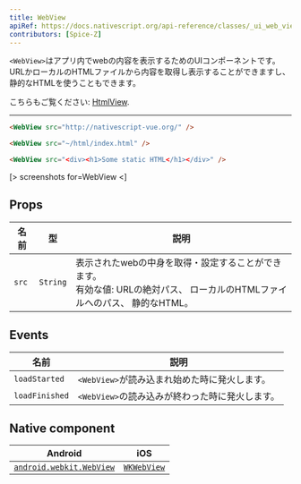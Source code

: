 ```yaml
---
title: WebView
apiRef: https://docs.nativescript.org/api-reference/classes/_ui_web_view_.webview
contributors: [Spice-Z]
---
```


`<WebView>`はアプリ内でwebの内容を表示するためのUIコンポーネントです。URLかローカルのHTMLファイルから内容を取得し表示することができますし、静的なHTMLを使うこともできます。


こちらもご覧ください: [HtmlView](/en/docs/elements/components/html-view).

---

```html
<WebView src="http://nativescript-vue.org/" />

<WebView src="~/html/index.html" />

<WebView src="<div><h1>Some static HTML</h1></div>" />
```

[> screenshots for=WebView <]

## Props

| 名前 | 型 | 説明 |
|------|------|-------------|
| `src` | `String` | 表示されたwebの中身を取得・設定することができます。<br/>有効な値: URLの絶対パス、 ローカルのHTMLファイルへのパス、 静的なHTML。

## Events

| 名前 | 説明 |
|------|-------------|
| `loadStarted`| `<WebView>`が読み込まれ始めた時に発火します。
| `loadFinished`| `<WebView>`の読み込みが終わった時に発火します。

## Native component

| Android | iOS |
|---------|-----|
| [`android.webkit.WebView`](https://developer.android.com/reference/android/webkit/WebView) | [`WKWebView`](https://developer.apple.com/documentation/webkit/wkwebview)